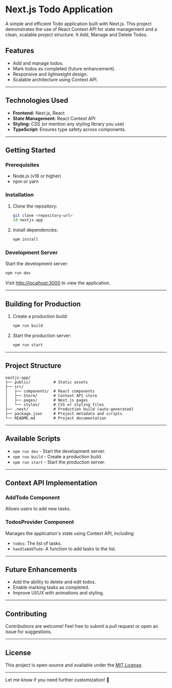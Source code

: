 # **Next.js Todo Application**

A simple and efficient Todo application built with Next.js. This project demonstrates the use of React Context API for state management and a clean, scalable project structure. It Add, Manage and Delete Todos.

## **Features**
- Add and manage todos.
- Mark todos as completed (future enhancement).
- Responsive and lightweight design.
- Scalable architecture using Context API.

---

## **Technologies Used**
- **Frontend:** Next.js, React
- **State Management:** React Context API
- **Styling:** CSS (or mention any styling library you use)
- **TypeScript:** Ensures type safety across components.

---

## **Getting Started**

### **Prerequisites**
- Node.js (v16 or higher)
- npm or yarn

### **Installation**
1. Clone the repository:
   ```bash
   git clone <repository-url>
   cd nextjs-app
   ```
2. Install dependencies:
   ```bash
   npm install
   ```

### **Development Server**
Start the development server:
```bash
npm run dev
```
Visit [http://localhost:3000](http://localhost:3000) to view the application.

---

## **Building for Production**
1. Create a production build:
   ```bash
   npm run build
   ```
2. Start the production server:
   ```bash
   npm run start
   ```

---

## **Project Structure**
```
nextjs-app/
├── public/          # Static assets
├── src/
│   ├── components/  # React components
│   ├── Store/       # Context API store
│   ├── pages/       # Next.js pages
│   └── styles/      # CSS or styling files
├── .next/           # Production build (auto-generated)
├── package.json     # Project metadata and scripts
└── README.md        # Project documentation
```

---

## **Available Scripts**
- `npm run dev` - Start the development server.
- `npm run build` - Create a production build.
- `npm run start` - Start the production server.

---

## **Context API Implementation**

### **AddTodo Component**
Allows users to add new tasks.

### **TodosProvider Component**
Manages the application's state using Context API, including:
- `todos`: The list of tasks.
- `handleAddTodo`: A function to add tasks to the list.

---

## **Future Enhancements**
- Add the ability to delete and edit todos.
- Enable marking tasks as completed.
- Improve UI/UX with animations and styling.

---

## **Contributing**
Contributions are welcome! Feel free to submit a pull request or open an issue for suggestions.

---

## **License**
This project is open-source and available under the [MIT License](LICENSE).

---

Let me know if you need further customization! 🚀
